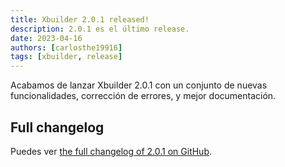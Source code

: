 ```yaml
---
title: Xbuilder 2.0.1 released!
description: 2.0.1 es el último release.
date: 2023-04-16
authors: [carlosthe19916]
tags: [xbuilder, release]
---
```


Acabamos de lanzar Xbuilder 2.0.1 con un conjunto de nuevas funcionalidades, corrección de errores, y mejor documentación.

## Full changelog

Puedes ver [the full changelog of 2.0.1 on GitHub](https://github.com/project-openubl/xbuilder/releases/tag/v2.0.1).